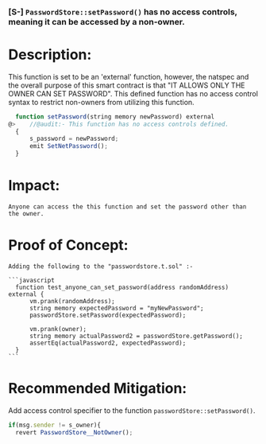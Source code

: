 ### [S-] `PasswordStore::setPassword()` has no access controls, meaning it can be accessed by a non-owner.

# Description:
  This function is set to be an 'external' function, however, the natspec and the overall purpose of this smart contract is that "IT ALLOWS ONLY THE OWNER CAN SET PASSWORD".
  This defined function has no access control syntax to restrict non-owners from utilizing this function.

  ```javascript
    function setPassword(string memory newPassword) external
@>    //@audit:- This function has no access controls defined.
    {
        s_password = newPassword;
        emit SetNetPassword();
    }
  ```
# Impact:
    Anyone can access the this function and set the password other than the owner.
  

# Proof of Concept:
    Adding the following to the "passwordstore.t.sol" :-
    
    ```javascript
      function test_anyone_can_set_password(address randomAddress) external {
          vm.prank(randomAddress);
          string memory expectedPassword = "myNewPassword";
          passwordStore.setPassword(expectedPassword);
  
          vm.prank(owner);
          string memory actualPassword2 = passwordStore.getPassword();
          assertEq(actualPassword2, expectedPassword);
      }
    ```

# Recommended Mitigation:
  Add access control specifier to the function `passwordStore::setPassword()`.

  ```javascript
  if(msg.sender != s_owner){
    revert PasswordStore__NotOwner();
  ```

  

